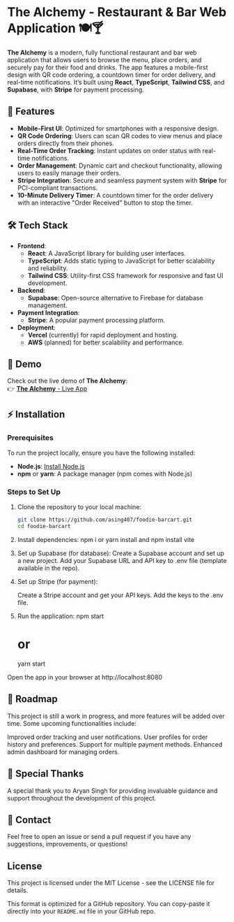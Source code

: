 # The Alchemy - Restaurant & Bar Web Application 🍽️🍸

**The Alchemy** is a modern, fully functional restaurant and bar web application that allows users to browse the menu, place orders, and securely pay for their food and drinks. The app features a mobile-first design with QR code ordering, a countdown timer for order delivery, and real-time notifications. It’s built using **React**, **TypeScript**, **Tailwind CSS**, and **Supabase**, with **Stripe** for payment processing.

## 🚀 Features

- **Mobile-First UI**: Optimized for smartphones with a responsive design.
- **QR Code Ordering**: Users can scan QR codes to view menus and place orders directly from their phones.
- **Real-Time Order Tracking**: Instant updates on order status with real-time notifications.
- **Order Management**: Dynamic cart and checkout functionality, allowing users to easily manage their orders.
- **Stripe Integration**: Secure and seamless payment system with **Stripe** for PCI-compliant transactions.
- **10-Minute Delivery Timer**: A countdown timer for the order delivery with an interactive "Order Received" button to stop the timer.

## 🛠️ Tech Stack

- **Frontend**: 
  - **React**: A JavaScript library for building user interfaces.
  - **TypeScript**: Adds static typing to JavaScript for better scalability and reliability.
  - **Tailwind CSS**: Utility-first CSS framework for responsive and fast UI development.
- **Backend**:
  - **Supabase**: Open-source alternative to Firebase for database management.
- **Payment Integration**:
  - **Stripe**: A popular payment processing platform.
- **Deployment**:
  - **Vercel** (currently) for rapid deployment and hosting.
  - **AWS** (planned) for better scalability and performance.

## 📱 Demo

Check out the live demo of **The Alchemy**:  
👉 [**The Alchemy** - Live App](https://thealchemy.vercel.app/)

## ⚡ Installation

### Prerequisites

To run the project locally, ensure you have the following installed:

- **Node.js**: [Install Node.js](https://nodejs.org/)
- **npm** or **yarn**: A package manager (npm comes with Node.js)

### Steps to Set Up

1. Clone the repository to your local machine:
   ```bash
   git clone https://github.com/asing407/foodie-barcart.git
   cd foodie-barcart
2. Install dependencies:
   npm i
   or
   yarn install
   and
   npm install vite

4. Set up Supabase (for database):
   Create a Supabase account and set up a new project.
   Add your Supabase URL and API key to .env file (template available in the repo).
   
5. Set up Stripe (for payment):
   
   Create a Stripe account and get your API keys.
   Add the keys to the .env file.
6. Run the application:
   npm start
   # or
   yarn start


Open the app in your browser at http://localhost:8080

## 📝 Roadmap
This project is still a work in progress, and more features will be added over time. Some upcoming functionalities include:

Improved order tracking and user notifications.
User profiles for order history and preferences.
Support for multiple payment methods.
Enhanced admin dashboard for managing orders.
## 🙏 Special Thanks
A special thank you to Aryan Singh for providing invaluable guidance and support throughout the development of this project.

## 💬 Contact
Feel free to open an issue or send a pull request if you have any suggestions, improvements, or questions!

## License
This project is licensed under the MIT License - see the LICENSE file for details.

This format is optimized for a GitHub repository. You can copy-paste it directly into your `README.md` file in your GitHub repo.


